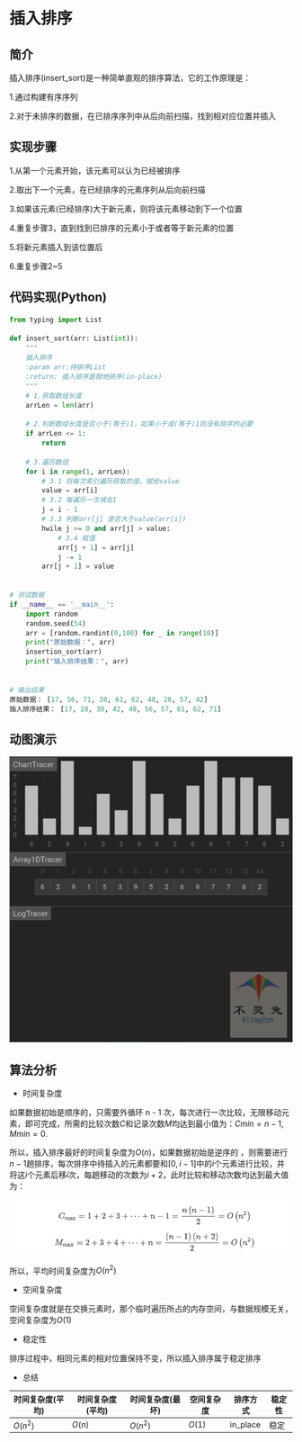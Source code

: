 # 插入排序

## 简介

插入排序(insert_sort)是一种简单直观的排序算法，它的工作原理是：

1.通过构建有序序列

2.对于未排序的数据，在已排序序列中从后向前扫描，找到相对应位置并插入

## 实现步骤

1.从第一个元素开始，该元素可以认为已经被排序

2.取出下一个元素，在已经排序的元素序列从后向前扫描

3.如果该元素(已经排序)大于新元素，则将该元素移动到下一个位置

4.重复步骤3，直到找到已排序的元素小于或者等于新元素的位置

5.将新元素插入到该位置后

6.重复步骤2~5

## 代码实现(Python)

```python
from typing import List

def insert_sort(arr: List(int)):
    """
    插入排序
    :param arr:待排序List
    :return: 插入排序是就地排序(in-place)
    """
    # 1.获取数组长度
    arrLen = len(arr)
    
    # 2.判断数组长度是否小于(等于)1，如果小于或(等于)1则没有排序的必要
    if arrLen <= 1:
        return
    
    # 3.遍历数组
    for i in range(1, arrLen):
        # 3.1 将每次索引遍历获取的值，赋给value
        value = arr[i]
        # 3.2 每遍历一次减去1
        j = i - 1
        # 3.3 判断arr[j] 是否大于value(arr[i])
        hwile j >= 0 and arr[j] > value:
            # 3.4 赋值
            arr[j + 1] = arr[j]
            j -= 1
        arr[j + 1] = value
        

# 测试数据
if __name__ == '__main__':
    import random
    random.seed(54)
    arr = [random.randint(0,100) for _ in range(10)]
    print("原始数据：", arr)
    insertion_sort(arr)
    print("插入排序结果：", arr)
    
    
# 输出结果
原始数据： [17, 56, 71, 38, 61, 62, 48, 28, 57, 42]
插入排序结果： [17, 28, 38, 42, 48, 56, 57, 61, 62, 71]
```

## 动图演示

 <img src="Images/8419c5cb683001823e3fc16dd5dce52f.gif" alt="插入排序动画演示" style="zoom:200%;" /> 

## 算法分析

-   时间复杂度

如果数据初始是顺序的，只需要外循环 n - 1 次，每次进行一次比较，无限移动元素，即可完成，所需的比较次数$C$和记录次数$M$均达到最小值为：$Cmin = n - 1, Mmin = 0$.

所以，插入排序最好的时间复杂度为$O(n)$，如果数据初始是逆序的 ，则需要进行$n - 1$趟排序，每次排序中待插入的元素都要和$[0, i - 1]$中的$i$个元素进行比较，并将这$i$个元素后移$i$次，每趟移动的次数为$i + 2$，此时比较和移动次数均达到最大值为：

![1666073984207](Images/1666073984207.png)

所以，平均时间复杂度为$O(n^2)$

-   空间复杂度

空间复杂度就是在交换元素时，那个临时遍历所占的内存空间，与数据规模无关，空间复杂度为$O(1)$

-   稳定性

排序过程中，相同元素的相对位置保持不变，所以插入排序属于稳定排序

-   总结

| 时间复杂度(平均) | 时间复杂度(平均) | 时间复杂度(最坏) | 空间复杂度 | 排序方式 | 稳定性 |
| ---------------- | ---------------- | ---------------- | ---------- | -------- | ------ |
| $O(n^2)$         | $O(n)$           | $O(n^2)$         | $O(1)$     | in_place | 稳定   |



